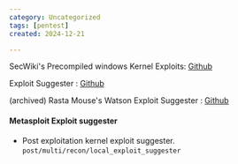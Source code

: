 ```yaml
---
category: Uncategorized
tags: [pentest]
created: 2024-12-21

---
```

SecWiki's Precompiled windows Kernel Exploits: [Github](https://github.com/SecWiki/windows-kernel-exploits)

Exploit Suggester : [Github](https://github.com/bitsadmin/wesng)

(archived) Rasta Mouse's Watson Exploit Suggester : [Github](https://github.com/rasta-mouse/Watson)

#### Metasploit Exploit suggester
- Post exploitation kernel exploit suggester.
`post/multi/recon/local_exploit_suggester`